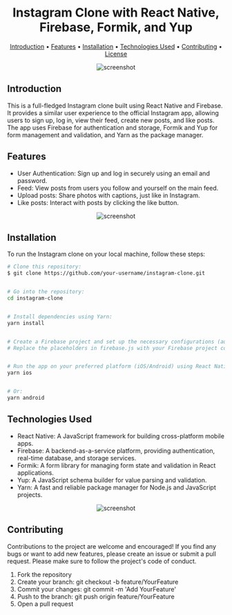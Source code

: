 <h1 align="center">
  Instagram Clone with React Native, Firebase, Formik, and Yup
  <br>
</h1>

<p align="center">
  <a href="#introduction">Introduction</a> •
  <a href="#features">Features</a> •
  <a href="#installation">Installation</a> •
  <a href="#credits">Technologies Used</a> •
  <a href="#contributing">Contributing</a> •
  <a href="#license">License</a>
</p>

<p align="center">
  <img src="https://github.com/garretthanberg/Instagram-Clone/assets/115447682/e2e0bae4-8dea-4279-ae36-e316b432be17" alt="screenshot">
</p>

## Introduction

This is a full-fledged Instagram clone built using React Native and Firebase. It provides a similar user experience to the official Instagram app, allowing users to sign up, log in, view their feed, create new posts, and like posts. The app uses Firebase for authentication and storage, Formik and Yup for form management and validation, and Yarn as the package manager.

## Features

* User Authentication: Sign up and log in securely using an email and password.
* Feed: View posts from users you follow and yourself on the main feed.
* Upload posts: Share photos with captions, just like in Instagram.
* Like posts: Interact with posts by clicking the like button.

<p align="center">
  <img src="https://github.com/garretthanberg/Instagram-Clone/assets/115447682/815cc698-e3bc-44f8-b205-4f6dffa4f666" alt="screenshot">
</p>

## Installation

To run the Instagram clone on your local machine, follow these steps:

```bash
# Clone this repository:
$ git clone https://github.com/your-username/instagram-clone.git


# Go into the repository:
cd instagram-clone


# Install dependencies using Yarn:
yarn install


# Create a Firebase project and set up the necessary configurations (authentication and Firestore).
# Replace the placeholders in firebase.js with your Firebase project configuration.


# Run the app on your preferred platform (iOS/Android) using React Native CLI:
yarn ios


# Or:
yarn android
```

## Technologies Used

* React Native: A JavaScript framework for building cross-platform mobile apps.
* Firebase: A backend-as-a-service platform, providing authentication, real-time database, and storage services.
* Formik: A form library for managing form state and validation in React applications.
* Yup: A JavaScript schema builder for value parsing and validation.
* Yarn: A fast and reliable package manager for Node.js and JavaScript projects.

<p align="center">
  <img src="https://github.com/garretthanberg/Instagram-Clone/assets/115447682/b00f0852-cbd7-4d6c-83a3-20bb87428c7e" alt="screenshot">
</p>

## Contributing

Contributions to the project are welcome and encouraged! If you find any bugs or want to add new features, please create an issue or submit a pull request. Please make sure to follow the project's code of conduct.

1. Fork the repository
2. Create your branch: git checkout -b feature/YourFeature
3. Commit your changes: git commit -m 'Add YourFeature'
4. Push to the branch: git push origin feature/YourFeature
5. Open a pull request
